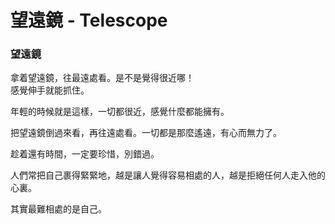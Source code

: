 # 望遠鏡 - Telescope

### 望遠鏡
拿着望遠鏡，往最遠處看。是不是覺得很近哪！  
感覺伸手就能抓住。

年輕的時候就是這樣，一切都很近，感覺什麼都能擁有。

把望遠鏡倒過來看，再往遠處看。一切都是那麼遙遠，有心而無力了。

趁着還有時間，一定要珍惜，別錯過。

人們常把自己裹得緊緊地，越是讓人覺得容易相處的人，越是拒絕任何人走入他的心裏。

其實最難相處的是自己。


